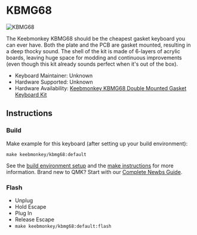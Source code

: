 # KBMG68

![KBMG68](https://www.keebmonkey.com/products/kbmg68)

The Keebmonkey KBMG68 should be the cheapest gasket keyboard you can ever have. Both the plate and the PCB are gasket mounted, resulting in a deep thocky sound. The shell of the kit is made of 6-layers of acrylic boards, leaving huge space for modding and continuous improvements (even though this kit already sounds perfect when it's out of the box).

* Keyboard Maintainer: Unknown
* Hardware Supported: Unknown
* Hardware Availability: [Keebmonkey KBMG68 Double Mounted Gasket Keyboard Kit](https://www.keebmonkey.com/products/kbmg68)

## Instructions

### Build

Make example for this keyboard (after setting up your build environment):

    make keebmonkey/kbmg68:default

See the [build environment setup](https://docs.qmk.fm/#/getting_started_build_tools) and the [make instructions](https://docs.qmk.fm/#/getting_started_make_guide) for more information. Brand new to QMK? Start with our [Complete Newbs Guide](https://docs.qmk.fm/#/newbs).

### Flash

- Unplug
- Hold Escape
- Plug In
- Release Escape
- `make keebmonkey/kbmg68:default:flash`
